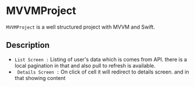 # MVVMProject

`MVVMProject` is a well structured project with MVVM and Swift.

## Description
- ```List Screen :```
 Listing of user's data which is comes from API. there is a local pagination in that and also pull to refresh is available.
- ``` Details Screen :``` 
 On click of cell it will redirect to details screen. and in that showing content
  
